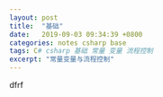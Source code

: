 ```yaml
---
layout: post
title:  "基础"
date:   2019-09-03 09:34:39 +0800
categories: notes csharp base
tags: C# csharp 基础 常量 变量 流程控制
excerpt: "常量变量与流程控制"
---
```


dfrf